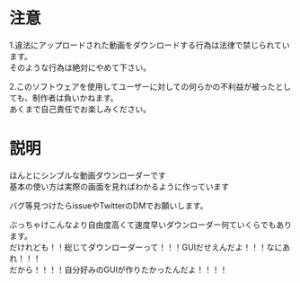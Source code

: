 # 注意
1.違法にアップロードされた動画をダウンロードする行為は法律で禁じられています。  
そのような行為は絶対にやめて下さい。  

2.このソフトウェアを使用してユーザーに対しての何らかの不利益が被ったとしても、制作者は負いかねます。  
あくまで自己責任でお楽しみください。  

# 説明
ほんとにシンプルな動画ダウンローダーです  
基本の使い方は実際の画面を見ればわかるように作っています

バグ等見つけたらissueやTwitterのDMでお願いします。
  
  
ぶっちゃけこんなより自由度高くて速度早いダウンローダー何ていくらでもあります。  
だけれども！！総じてダウンローダーって！！！GUIだせえんだよ！！！なにあれ！！！  
だから！！！！自分好みのGUIが作りたかったんだよ！！！！  
